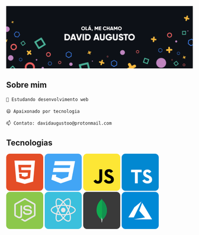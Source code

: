 
<img src="/assets/banner.png">


## Sobre mim

```
🌱 Estudando desenvolvimento web

😄 Apaixonado por tecnologia

📫 Contato: davidaugustoo@protonmail.com
```
                                                                                                                    
## Tecnologias
 ![Html](/assets/html.svg) ![Css](/assets/css.svg) ![Javascript](/assets/javascript.svg) ![Typescript](/assets/typescript.svg) ![Nodejs](/assets/node.svg) ![React](/assets/react.svg) ![MongoDB](/assets/mongodb.svg) ![Azure](/assets/azure.svg) 